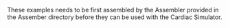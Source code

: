 These examples needs to be first assembled by the Assembler provided in the
Assember directory before they can be used with the Cardiac Simulator.

